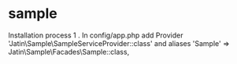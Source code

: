 # sample

Installation process
1 . In config/app.php add 
Provider 
'Jatin\Sample\SampleServiceProvider::class' 
and aliases 
'Sample' => Jatin\Sample\Facades\Sample::class,
